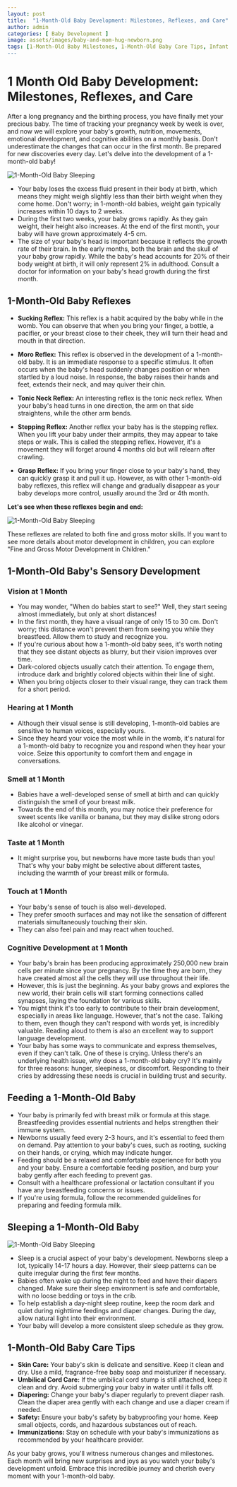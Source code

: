 ```yaml
---
layout: post
title:  "1-Month-Old Baby Development: Milestones, Reflexes, and Care"
author: admin
categories: [ Baby Development ]
image: assets/images/baby-and-mom-hug-newborn.png
tags: [1-Month-Old Baby Milestones, 1-Month-Old Baby Care Tips, Infant Development at 1 Month, Baby Reflexes at 1 Month, 1-Month-Old Baby Growth Chart, 1-Month-Old Baby Feeding Schedule, Baby's First Month of Life, Newborn Sensory Development, Cognitive Development in Infants, Sleep Patterns of a 1-Month-Old Baby, Parenting a 1-Month-Old Baby, Baby Developmental Milestones Month by Month, 1-Month-Old Baby Health and Nutrition, Bonding with Your 1-Month-Old, 1-Month-Old Baby Sleep Tips, featured]
---
```


# 1 Month Old Baby Development: Milestones, Reflexes, and Care

After a long pregnancy and the birthing process, you have finally met your precious baby. The time of tracking your pregnancy week by week is over, and now we will explore your baby's growth, nutrition, movements, emotional development, and cognitive abilities on a monthly basis. Don't underestimate the changes that can occur in the first month. Be prepared for new discoveries every day. Let's delve into the development of a 1-month-old baby!

![1-Month-Old Baby Sleeping]({{site.baseurl}}/assets/images/1-month-chart-1.png)

- Your baby loses the excess fluid present in their body at birth, which means they might weigh slightly less than their birth weight when they come home. Don't worry; in 1-month-old babies, weight gain typically increases within 10 days to 2 weeks.
- During the first two weeks, your baby grows rapidly. As they gain weight, their height also increases. At the end of the first month, your baby will have grown approximately 4-5 cm.
- The size of your baby's head is important because it reflects the growth rate of their brain. In the early months, both the brain and the skull of your baby grow rapidly. While the baby's head accounts for 20% of their body weight at birth, it will only represent 2% in adulthood. Consult a doctor for information on your baby's head growth during the first month.

## 1-Month-Old Baby Reflexes

- **Sucking Reflex:** This reflex is a habit acquired by the baby while in the womb. You can observe that when you bring your finger, a bottle, a pacifier, or your breast close to their cheek, they will turn their head and mouth in that direction.

- **Moro Reflex:** This reflex is observed in the development of a 1-month-old baby. It is an immediate response to a specific stimulus. It often occurs when the baby's head suddenly changes position or when startled by a loud noise. In response, the baby raises their hands and feet, extends their neck, and may quiver their chin.

- **Tonic Neck Reflex:** An interesting reflex is the tonic neck reflex. When your baby's head turns in one direction, the arm on that side straightens, while the other arm bends.

- **Stepping Reflex:** Another reflex your baby has is the stepping reflex. When you lift your baby under their armpits, they may appear to take steps or walk. This is called the stepping reflex. However, it's a movement they will forget around 4 months old but will relearn after crawling.

- **Grasp Reflex:** If you bring your finger close to your baby's hand, they can quickly grasp it and pull it up. However, as with other 1-month-old baby reflexes, this reflex will change and gradually disappear as your baby develops more control, usually around the 3rd or 4th month.

**Let's see when these reflexes begin and end:**

![1-Month-Old Baby Sleeping]({{site.baseurl}}/assets/images/1-month-chart-2.png)

These reflexes are related to both fine and gross motor skills. If you want to see more details about motor development in children, you can explore "Fine and Gross Motor Development in Children."

## 1-Month-Old Baby's Sensory Development

### Vision at 1 Month

- You may wonder, "When do babies start to see?" Well, they start seeing almost immediately, but only at short distances!
- In the first month, they have a visual range of only 15 to 30 cm. Don't worry; this distance won't prevent them from seeing you while they breastfeed. Allow them to study and recognize you.
- If you're curious about how a 1-month-old baby sees, it's worth noting that they see distant objects as blurry, but their vision improves over time.
- Dark-colored objects usually catch their attention. To engage them, introduce dark and brightly colored objects within their line of sight.
- When you bring objects closer to their visual range, they can track them for a short period.

### Hearing at 1 Month

- Although their visual sense is still developing, 1-month-old babies are sensitive to human voices, especially yours.
- Since they heard your voice the most while in the womb, it's natural for a 1-month-old baby to recognize you and respond when they hear your voice. Seize this opportunity to comfort them and engage in conversations.

### Smell at 1 Month

- Babies have a well-developed sense of smell at birth and can quickly distinguish the smell of your breast milk.
- Towards the end of this month, you may notice their preference for sweet scents like vanilla or banana, but they may dislike strong odors like alcohol or vinegar.

### Taste at 1 Month

- It might surprise you, but newborns have more taste buds than you! That's why your baby might be selective about different tastes, including the warmth of your breast milk or formula.

### Touch at 1 Month

- Your baby's sense of touch is also well-developed.
- They prefer smooth surfaces and may not like the sensation of different materials simultaneously touching their skin.
- They can also feel pain and may react when touched.

### Cognitive Development at 1 Month

- Your baby's brain has been producing approximately 250,000 new brain cells per minute since your pregnancy. By the time they are born, they have created almost all the cells they will use throughout their life.
- However, this is just the beginning. As your baby grows and explores the new world, their brain cells will start forming connections called synapses, laying the foundation for various skills.
- You might think it's too early to contribute to their brain development, especially in areas like language. However, that's not the case. Talking to them, even though they can't respond with words yet, is incredibly valuable. Reading aloud to them is also an excellent way to support language development.
- Your baby has some ways to communicate and express themselves, even if they can't talk. One of these is crying. Unless there's an underlying health issue, why does a 1-month-old baby cry? It's mainly for three reasons: hunger, sleepiness, or discomfort. Responding to their cries by addressing these needs is crucial in building trust and security.

## Feeding a 1-Month-Old Baby

- Your baby is primarily fed with breast milk or formula at this stage. Breastfeeding provides essential nutrients and helps strengthen their immune system.
- Newborns usually feed every 2-3 hours, and it's essential to feed them on demand. Pay attention to your baby's cues, such as rooting, sucking on their hands, or crying, which may indicate hunger.
- Feeding should be a relaxed and comfortable experience for both you and your baby. Ensure a comfortable feeding position, and burp your baby gently after each feeding to prevent gas.
- Consult with a healthcare professional or lactation consultant if you have any breastfeeding concerns or issues.
- If you're using formula, follow the recommended guidelines for preparing and feeding formula milk.

## Sleeping a 1-Month-Old Baby

![1-Month-Old Baby Sleeping]({{site.baseurl}}/assets/images/newborn-sleeping.png)

- Sleep is a crucial aspect of your baby's development. Newborns sleep a lot, typically 14-17 hours a day. However, their sleep patterns can be quite irregular during the first few months.
- Babies often wake up during the night to feed and have their diapers changed. Make sure their sleep environment is safe and comfortable, with no loose bedding or toys in the crib.
- To help establish a day-night sleep routine, keep the room dark and quiet during nighttime feedings and diaper changes. During the day, allow natural light into their environment.
- Your baby will develop a more consistent sleep schedule as they grow.

## 1-Month-Old Baby Care Tips

- **Skin Care:** Your baby's skin is delicate and sensitive. Keep it clean and dry. Use a mild, fragrance-free baby soap and moisturizer if necessary.
- **Umbilical Cord Care:** If the umbilical cord stump is still attached, keep it clean and dry. Avoid submerging your baby in water until it falls off.
- **Diapering:** Change your baby's diaper regularly to prevent diaper rash. Clean the diaper area gently with each change and use a diaper cream if needed.
- **Safety:** Ensure your baby's safety by babyproofing your home. Keep small objects, cords, and hazardous substances out of reach.
- **Immunizations:** Stay on schedule with your baby's immunizations as recommended by your healthcare provider.

As your baby grows, you'll witness numerous changes and milestones. Each month will bring new surprises and joys as you watch your baby's development unfold. Embrace this incredible journey and cherish every moment with your 1-month-old baby.
